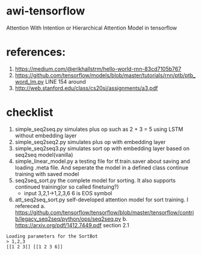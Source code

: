 # awi-tensorflow
Attention With Intention or Hierarchical Attention Model in tensorflow

# references:
1. https://medium.com/@erikhallstrm/hello-world-rnn-83cd7105b767
2. https://github.com/tensorflow/models/blob/master/tutorials/rnn/ptb/ptb_word_lm.py LINE 154 around
3. http://web.stanford.edu/class/cs20si/assignments/a3.pdf

# checklist
1. simple_seq2seq.py simulates plus op such as 2 + 3 = 5 using LSTM without embedding layer
2. simple_seq2seq2.py simulates plus op with embedding layer
3. simple_seq2seq3.py simulates sort op with embedding layer based on seq2seq model(vanilla)
4. simple_linear_model.py a testing file for tf.train.saver about saving and loading .meta file. And seperate the
    model in a defined class
   continue training with saved model
5. seq2seq_sort.py the complete model for sorting. It also supports continued training(or so called finetuing?)
    * input 3,2,1->1,2,3,6 6 is EOS symbol
6. att_seq2seq_sort.py self-developed attention model for sort training. I refereced
a. https://github.com/tensorflow/tensorflow/blob/master/tensorflow/contrib/legacy_seq2seq/python/ops/seq2seq.py
b. https://arxiv.org/pdf/1412.7449.pdf section 2.1
```
Loading parameters for the SortBot
> 1,2,3
[[1 2 3]] [[1 2 3 6]]
```



